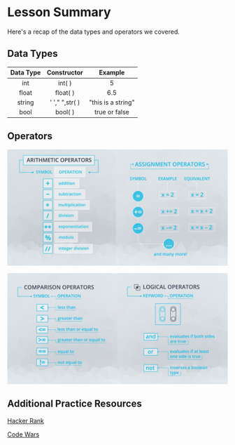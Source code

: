 # Lesson Summary

Here's a recap of the data types and operators we covered.

## Data Types

| Data Type | Constructor    |      Example       |
| :-------: | :---------:    | :----------------: |
|    int    |    int( )      |         5          |
|   float   |   float( )     |        6.5         |
|  string   | ' '," ",str( ) | "this is a string" |
|   bool    |   bool( )      |   true or false    |


## Operators

![Arithmatic Operators](arithmetic-assignment.png)

![Comparison Operators](comparison-logical.png)

## Additional Practice Resources 

[Hacker Rank](https://www.hackerrank.com/domains/python)

[Code Wars](https://www.codewars.com/dashboard)